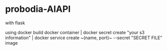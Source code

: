 # probodia-AIAPI

with flask



using docker build
docker container
| docker secret create "your s3 information" 
| docker service create ~(name, port)~ --secret "SECRET FILE" image
